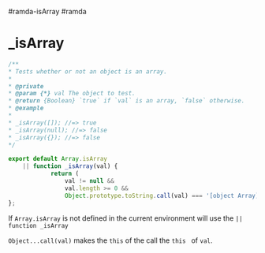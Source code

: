 #ramda-isArray #ramda

# _isArray


```js
/**
* Tests whether or not an object is an array.
*
* @private
* @param {*} val The object to test.
* @return {Boolean} `true` if `val` is an array, `false` otherwise.
* @example
*
* _isArray([]); //=> true
* _isArray(null); //=> false
* _isArray({}); //=> false
*/

export default Array.isArray 
	|| function _isArray(val) {
			return (
				val != null && 
				val.length >= 0 &&
				Object.prototype.toString.call(val) === '[object Array]');
};
```

If `Array.isArray` is not defined in the current environment will use the `|| function _isArray`

`Object...call(val)` makes the `this` of the call the `this ` of `val`.

